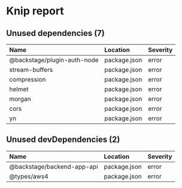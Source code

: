 # Knip report

## Unused dependencies (7)

| Name                        | Location     | Severity |
| :-------------------------- | :----------- | :------- |
| @backstage/plugin-auth-node | package.json | error    |
| stream-buffers              | package.json | error    |
| compression                 | package.json | error    |
| helmet                      | package.json | error    |
| morgan                      | package.json | error    |
| cors                        | package.json | error    |
| yn                          | package.json | error    |

## Unused devDependencies (2)

| Name                       | Location     | Severity |
| :------------------------- | :----------- | :------- |
| @backstage/backend-app-api | package.json | error    |
| @types/aws4                | package.json | error    |

